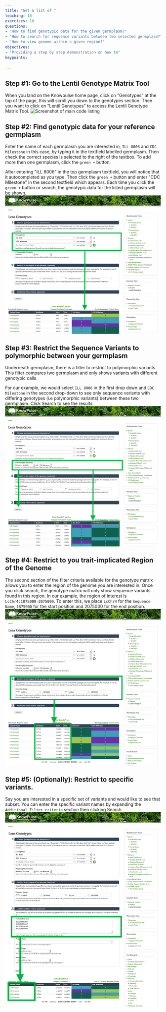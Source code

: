 ```yaml
---
title: "Get a list of "
teaching: 10
exercises: 10
questions:
- "How to find genotypic data for the given germplasm?"
- "How to search for sequence variants between two selected germplasm?"
- "How to view genome within a given region?"
objectives:
- "Providing a step by step demonstration on how to"
keypoints:

---
```


## Step #1: Go to the Lentil Genotype Matrix Tool
When you land on the Knowpulse home page, click on "Genotypes" at the top of the page, this will scroll you down to the genotypes section. Then you want to click on "Lentil Genotypes" to access the Lentil Genotype Matrix Tool.
![Screenshot of main code listing](../fig/gmatrix-poly-region.front-1.png)

## Step #2: Find genotypic data for your reference germplasm
Enter the name of each germplasm you are interested in, `ILL 8006` and `CDC Milestone` in this case, by typing it in the textfield labelled germplasm. Then check the correct species is selected to the right of the textbox. To add more then one germplasm, click the `green +` button.

After entering "ILL 8006" in the top germplasm textfield, you will notice that it autocompleted as you type. Then click the `green +` button and enter "CDC Milestone" in the second textfield which appears.
Each time you click the `green +` button or search, the genotypic data for the listed germplasm will be shown.
![Screenshot of main code listing](../fig/gmatrix-poly-region-2.png)

## Step #3: Restrict the Sequence Variants to polymorphic between your germplasm
Underneath germplasm, there is a filter to restrict to polymorphic variants. This filter compares two germplasm and only shows variants with different genotypic calls.

For our example, we would select `ILL 8006` in the first drop down and `CDC Milestone` in the second drop-down to see only sequence variants with differing genotypes (i.e polymorphic variants) between these two germplasm.
Click Search to see the results.
![Screenshot of main code listing](../fig/gmatrix-poly-region-3.png)

## Step #4: Restrict to you trait-implicated Region of the Genome
The second section of the filter criteria available for the genotype matrix allows you to enter the region of the genome you are interested in. Once you click search, the genotype matrix will only show sequence variants found in this region. In our example, the region of interest is `LcChr4:1875000-2075000`. To enter this, we place `LcChr4` for the `Sequence Name`, `1875000` for the start position and 2075000 for the end position.
![Screenshot of main code listing](../fig/gmatrix-poly-region-4.png)

## Step #5: (Optionally): Restrict to specific variants.
Say you are interested in a specific set of variants and would like to see that subset. You can enter the specific variant names by expanding the `Additional Filter criteria` section then clicking Search.
![Screenshot of main code listing](../fig/gmatrix-poly-region-5.png)
